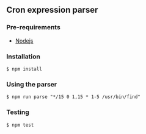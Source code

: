 ## Cron expression parser

### Pre-requirements

- [Nodejs](https://nodejs.org/en/download/)

### Installation

```
$ npm install
```

### Using the parser

```
$ npm run parse "*/15 0 1,15 * 1-5 /usr/bin/find"
```

### Testing

```
$ npm test
```

